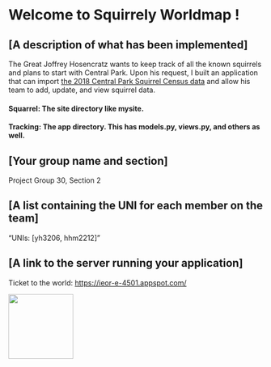 # Welcome to Squirrely Worldmap !

## [A description of what has been implemented] </br>
The Great Joffrey Hosencratz wants to keep track of all the known squirrels and plans to start with Central Park.
Upon his request, I built an application that can import
[the 2018 Central Park Squirrel Census data](https://data.cityofnewyork.us/Environment/2018-Central-Park-Squirrel-Census-Squirrel-Data/vfnx-vebw)
and allow his team to add, update, and view squirrel data. 

  #### Squarrel: The site directory like mysite. </br>
  #### Tracking: The app directory. This has models.py, views.py, and others as well.

## [Your group name and section]</br>
Project Group 30, Section 2

## [A list containing the UNI for each member on the team]<br>
“UNIs: [yh3206, hhm2212]”

## [A link to the server running your application]</br>
Ticket to the world: https://ieor-e-4501.appspot.com/

<div align="centerx">
  <image src="https://cdn.pixabay.com/photo/2014/12/17/00/28/red-squirrel-570936_960_720.jpg" style="width:128px;height:128px;">
</div>

